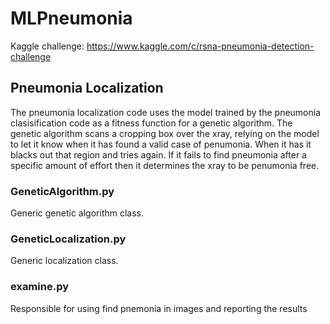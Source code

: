 # MLPneumonia
Kaggle challenge: https://www.kaggle.com/c/rsna-pneumonia-detection-challenge

## Pneumonia Localization

The pneumonia localization code uses the model trained by the pneumonia clasisification code as a fitness function for a genetic algorithm.  The genetic algorithm scans a cropping box over the xray, relying on the model to let it know when it has found a valid case of penumonia.  When it has it blacks out that region and tries again.  If it fails to find pneumonia after a specific amount of effort then it determines the xray to be penumonia free.

### GeneticAlgorithm.py

Generic genetic algorithm class.

### GeneticLocalization.py

Generic localization class.

### examine.py

Responsible for using find pnemonia in images and reporting the results
